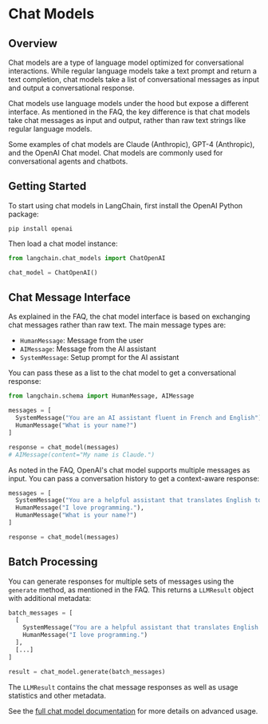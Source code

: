 

# Chat Models

## Overview

Chat models are a type of language model optimized for conversational interactions. While regular language models take a text prompt and return a text completion, chat models take a list of conversational messages as input and output a conversational response.

Chat models use language models under the hood but expose a different interface. As mentioned in the FAQ, the key difference is that chat models take chat messages as input and output, rather than raw text strings like regular language models.

Some examples of chat models are Claude (Anthropic), GPT-4 (Anthropic), and the OpenAI Chat model. Chat models are commonly used for conversational agents and chatbots.

## Getting Started

To start using chat models in LangChain, first install the OpenAI Python package:

```
pip install openai
```

Then load a chat model instance:

```python
from langchain.chat_models import ChatOpenAI

chat_model = ChatOpenAI()
```

## Chat Message Interface

As explained in the FAQ, the chat model interface is based on exchanging chat messages rather than raw text. The main message types are:

- `HumanMessage`: Message from the user  
- `AIMessage`: Message from the AI assistant
- `SystemMessage`: Setup prompt for the AI assistant

You can pass these as a list to the chat model to get a conversational response:

```python
from langchain.schema import HumanMessage, AIMessage

messages = [
  SystemMessage("You are an AI assistant fluent in French and English"), 
  HumanMessage("What is your name?")
]

response = chat_model(messages)
# AIMessage(content="My name is Claude.") 
```

As noted in the FAQ, OpenAI's chat model supports multiple messages as input. You can pass a conversation history to get a context-aware response:

```python
messages = [
  SystemMessage("You are a helpful assistant that translates English to French."),
  HumanMessage("I love programming."),
  HumanMessage("What is your name?")
]

response = chat_model(messages)
```

## Batch Processing

You can generate responses for multiple sets of messages using the `generate` method, as mentioned in the FAQ. This returns a `LLMResult` object with additional metadata:

```python 
batch_messages = [
  [
    SystemMessage("You are a helpful assistant that translates English to French."),
    HumanMessage("I love programming.")
  ],
  [...]
]

result = chat_model.generate(batch_messages)
```

The `LLMResult` contains the chat message responses as well as usage statistics and other metadata.

See the [full chat model documentation](/docs/modules/model_io/models/chat/) for more details on advanced usage.

